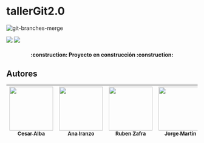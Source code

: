 # tallerGit2.0

![git-branches-merge](https://user-images.githubusercontent.com/113280433/212651057-f08bc197-d309-4e88-8a91-2e0bc2f60e15.png)
   <p align="left">
   <img src="https://img.shields.io/badge/STATUS-EN%20DESAROLLO-green">  <img src="https://img.shields.io/github/stars/JJmartinc?style=socia">
   </p>

<h4 align="center">
:construction: Proyecto en construcción :construction:
</h4>


## Autores

| [<img src="https://avatars.githubusercontent.com/u/118730154?v=4" width=115><br><sub>Cesar Alba</sub>](https://github.com/Cesario87) |  [<img src="https://avatars.githubusercontent.com/u/106691439?v=4" width=115><br><sub>Ana Iranzo</sub>](https://github.com/AnaIranzo) |  [<img src="https://avatars.githubusercontent.com/u/106594858?v=4" width=115><br><sub>Ruben Zafra</sub>](https://github.com/ZeberMVP) | [<img src="https://avatars.githubusercontent.com/u/113280433?s=400&u=0b859c314bbfaf06de7add6ba48f862b875081fe&v=4" width=115><br><sub>Jorge Martin</sub>](https://github.com/JJmartinc) |
| :---: | :---: | :---: | :---: |
